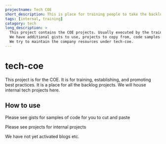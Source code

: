 ```yaml
---
projectname: Tech COE
short_description: This is place for training people to take the backlog of items and execute the projects
tags: [internal, training]
catagory: tech
long_description: >
  This project contains the COE projects. Usually executed by the training people. We also have training exercises for people to use.
  We have additional gists to use, projects to copy from, code samples to use etc.
  We try to maintain the company resources under tech-coe.
---
```


# tech-coe

This project is for the COE. It is for training, establishing, and promoting best practices. 
It is a place for all the backlog projects. We will house internal tech projects here.

## How to use

Please see gists for samples of code for you to cut and paste

Please see projects for internal projects

We have not yet activated blogs etc.

